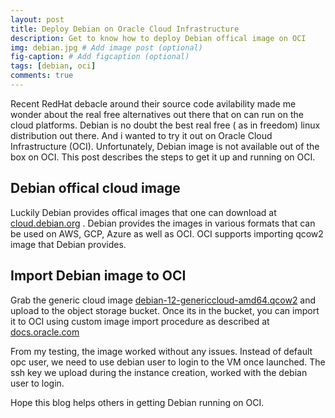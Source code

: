 ```yaml
---
layout: post
title: Deploy Debian on Oracle Cloud Infrastructure 
description: Get to know how to deploy Debian offical image on OCI
img: debian.jpg # Add image post (optional)
fig-caption: # Add figcaption (optional)
tags: [debian, oci]
comments: true
---
```


Recent RedHat debacle around their source code avilability made me wonder about the real free alternatives out there that on can run on the cloud platforms. Debian is no doubt the best real free ( as in freedom) linux distribution out there. And i wanted to try it out on Oracle Cloud Infrastructure (OCI). Unfortunately, Debian image is not available out of the box on OCI. This post describes the steps to get it up and running on OCI.

## Debian offical cloud image

Luckily Debian provides offical images that one can download at [cloud.debian.org](https://cloud.debian.org/images/cloud) . Debian provides the images in various formats that can be used on AWS, GCP, Azure as well as OCI. OCI supports importing qcow2 image that Debian provides. 

## Import Debian image to OCI

Grab the generic cloud image [debian-12-genericcloud-amd64.qcow2](https://cloud.debian.org/images/cloud/bookworm/latest/) and upload to the object storage bucket. Once its in the bucket, you can import it to OCI using custom image import procedure as described at [docs.oracle.com](https://docs.oracle.com/en-us/iaas/Content/Compute/Tasks/importingcustomimagelinux.htm)

From my testing, the image worked without any issues. Instead of default opc user, we need to use debian user to login to the VM once launched. The ssh key we upload during the instance creation, worked with the debian user to login.

Hope this blog helps others in getting Debian running on OCI.
